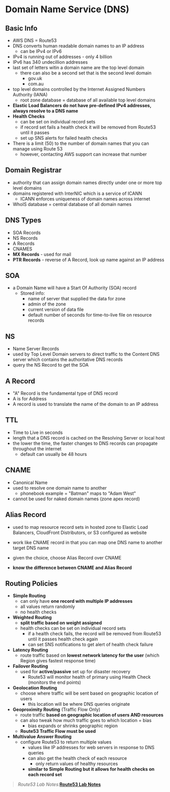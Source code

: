 # Domain Name Service (DNS)

## Basic Info

* AWS DNS = Route53
* DNS converts human readable domain names to an IP address
  * can be IPv4 or IPv6
* IPv4 is running out of addresses - only 4 billion
* IPv6 has 340 undecillion addresses
* last set of letters witin a domain name are the top level domain
  * there can also be a second set that is the second level domain
    * gov.uk
    * com.au
* top level domains controlled by the Internet Assigned Numbers Authority (IANA)
  * root zone database = database of all available top level domains
* **Elastic Load Balancers do not have pre-defined IPv4 addresses, always resolve to a DNS name**
* **Health Checks**
  * can be set on individual record sets
  * if record set fails a health check it will be removed from Route53 until it passes
  * set up SNS alerts for failed health checks
* There is a limit (50) to the number of domain names that you can manage using Route 53
  * however, contacting AWS support can increase that number

## Domain Registrar

* authority that can assign domain names directly under one or more top level domains
* domains registered with InterNIC which is a service of ICANN
  * ICANN enforces uniqueness of domain names across internet
* WhoIS database = central database of all domain names

## DNS Types

* SOA Records
* NS Records
* A Records
* CNAMES
* **MX Records** - used for mail
* **PTR Records** - reverse of A Record, look up name against an IP address

## SOA

* a Domain Name will have a Start Of Authority (SOA) record
  * Stored info:
    * name of server that supplied the data for zone
    * admin of the zone
    * current version of data file
    * default number of seconds for time-to-live file on resource records

## NS

* Name Server Records
* used by Top Level Domain servers to direct traffic to the Content DNS server which contains the authoritative DNS records
* query the NS Record to get the SOA

## A Record

* "A" Record is the fundamental type of DNS record
* A is for Address
* A record is used to translate the name of the domain to an IP address

## TTL

* Time to Live in seconds
* length that a DNS record is cached on the Resolving Server or local host
* the lower the time, the faster changes to DNS records can propagate throughout the internet
  * default can usually be 48 hours

## CNAME

* Canonical Name
* used to resolve one domain name to another
  * phonebook example = "Batman" maps to "Adam West"
* cannot be used for naked domain names (zone apex record)

## Alias Record

* used to map resource record sets in hosted zone to Elastic Load Balancers, CloudFront Distributors, or S3 configured as website
* work like CNAME record in that you can map one DNS name to another target DNS name
* given the choice, choose Alias Record over CNAME

* **know the difference between CNAME and Alias Record**

## Routing Policies

* **Simple Routing**
  * can only have **one record with multiple IP addresses**
  * all values return randomly
  * no health checks
* **Weighted Routing**
  * **split traffic based on weight assigned**
  * health checks can be set on individual record sets
    * if a health check fails, the record will be removed from Route53 until it passes health check again
    * can set SNS notifications to get alert of health check failure
* **Latency Routing**
  * route traffic based on **lowest network latency for the user** (which Region gives fastest response time)
* **Failover Routing**
  * used for **active/passive** set up for disaster recovery
    * Route53 will monitor health of primary using Health Check (monitors the end points)
* **Geolocation Routing**
  * choose where traffic will be sent based on geographic location of users
    * this location will be where DNS queries originate
* **Geoproximity Routing** (Traffic Flow Only)
  * route traffic **based on geographic location of users AND resources**
  * can also tweak how much traffic goes to which location  = bias
    * bias expands or shrinks geographic region
  * **Route53 Traffic Flow must be used**
* **Multivalue Answer Routing**
  * configure Route53 to return multiple values
    * values like IP addresses for web servers in response to DNS queries
    * can also get the health check of each resource
      * only return values of healthy resources
    * **similar to Simple Routing but it allows for health checks on each record set**

> *Route53 Lab Notes:*[**Route53 Lab Notes**](./lab-notes.md)
